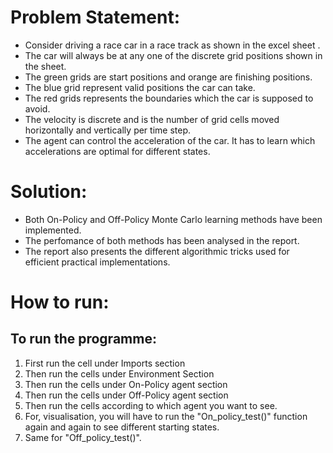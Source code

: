 # Problem Statement:
- Consider driving a race car in a race track as shown in the excel sheet .
- The car will always be at any one of the discrete grid positions shown in the sheet.
- The green grids are start positions and orange are finishing positions.
- The blue grid represent valid positions the car can take.
- The red grids represents the boundaries which the car is supposed to avoid.
- The velocity is discrete and is the number of grid cells moved horizontally and vertically per time step.
- The agent can control the acceleration of the car. It has to learn which accelerations are optimal for different states.

# Solution:
- Both On-Policy and Off-Policy Monte Carlo learning methods have been implemented.
- The perfomance of both methods has been analysed in the report.
- The report also presents the different algorithmic tricks used for efficient practical implementations.

# How to run:
## To run the programme:
1. First run the cell under Imports section
2. Then run the cells under Environment Section
3. Then run the cells under On-Policy agent section
4. Then run the cells under Off-Policy agent section
5. Then run the cells according to which agent you want to see.
6. For, visualisation, you will have to run the "On_policy_test()" function again and again to see different starting states.
7. Same for "Off_policy_test()".
